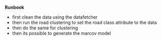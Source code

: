 **Runbook**

- first clean the data using the datafetcher
- then run the road clustering to set the road class attribute to the data
- then do the same for clustering
- then its possible to generate the marcov model
